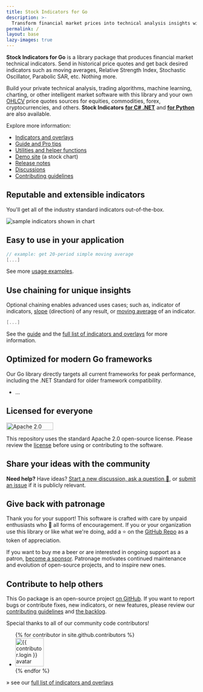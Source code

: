 ```yaml
---
title: Stock Indicators for Go
description: >-
  Transform financial market prices into technical analysis insights with Go language library.
permalink: /
layout: base
lazy-images: true
---
```


<h1 style="display:none;">{{ page.title }}</h1>

**Stock Indicators for Go** is a library package that produces financial market technical indicators.  Send in historical price quotes and get back desired indicators such as moving averages, Relative Strength Index, Stochastic Oscillator, Parabolic SAR, etc.  Nothing more.

Build your private technical analysis, trading algorithms, machine learning, charting, or other intelligent market software with this library and your own [OHLCV]({{site.baseurl}}/guide/#historical-quotes) price quotes sources for equities, commodities, forex, cryptocurrencies, and others.  **Stock Indicators** [**for C# .NET**](https://dotnet.stockindicators.dev/) and [**for Python**](https://python.stockindicators.dev/) are also available.

Explore more information:

- [Indicators and overlays]({{site.baseurl}}/indicators/#content)
- [Guide and Pro tips]({{site.baseurl}}/guide/#content)
- [Utilities and helper functions]({{site.baseurl}}/utilities/#content)
- [Demo site](https://charts.stockindicators.dev/) (a stock chart)
- [Release notes]({{site.github.repository_url}}/releases)
- [Discussions]({{site.dotnet.discussions}})
- [Contributing guidelines]({{site.baseurl}}/contributing/#content)

## Reputable and extensible indicators

You'll get all of the industry standard indicators out-of-the-box.

<img alt="sample indicators shown in chart"
  data-src="https://raw.githubusercontent.com/DaveSkender/Stock.Indicators/main/docs/examples.webp"
  style="aspect-ratio:900/748;"
  class = "lazyload" />

## Easy to use in your application

```go
// example: get 20-period simple moving average
[...]
```

See more [usage examples]({{site.baseurl}}/guide/#example-usage).

## Use chaining for unique insights

Optional chaining enables advanced uses cases; such as, indicator of indicators, [slope]({{site.baseurl}}/indicators/Slope/#content) (direction) of any result, or [moving average]({{site.baseurl}}/indicators/#moving-average) of an indicator.

```go
[...]
```

See the [guide]({{site.baseurl}}/guide/#content) and the [full list of indicators and overlays]({{site.baseurl}}/indicators/#content) for more information.

## Optimized for modern Go frameworks

Our Go library directly targets all current frameworks for peak performance, including the .NET Standard for older framework compatibility.

- ...

## Licensed for everyone

<a href="https://opensource.org/licenses/Apache-2.0"><img src="https://img.shields.io/badge/License-Apache%202.0-blue.svg?style=flat-square&cacheSeconds=259200" alt="Apache 2.0 license badge" width="124" height="20" class="lazyload" /></a>

This repository uses the standard Apache 2.0 open-source license.  Please review the [license](https://opensource.org/licenses/Apache-2.0) before using or contributing to the software.

## Share your ideas with the community

**Need help?**  Have ideas?  [Start a new discussion, ask a question &#128172;]({{site.dotnet.discussions}}), or [submit an issue]({{site.github.repository_url}}/issues) if it is publicly relevant.

## Give back with patronage

Thank you for your support!  This software is crafted with care by unpaid enthusiasts who &#128150; all forms of encouragement.  If you or your organization use this library or like what we're doing, add a &#11088; on the [GitHub Repo]({{site.github.repository_url}}) as a token of appreciation.

If you want to buy me a beer or are interested in ongoing support as a patron, [become a sponsor](https://github.com/sponsors/facioquo).  Patronage motivates continued maintenance and evolution of open-source projects, and to inspire new ones.

## Contribute to help others

This Go package is an open-source project [on GitHub](https://github.com/facioquo/stock-indicators-go).  If you want to report bugs or contribute fixes, new indicators, or new features, please review our [contributing guidelines]({{site.baseurl}}/contributing/#content) and [the backlog](https://github.com/orgs/facioquo/projects/15).

Special thanks to all of our community code contributors!

<ul class="list-style-none">
{% for contributor in site.github.contributors %}
  <li class="d-inline-block">
     <a href="{{ contributor.html_url }}" width="75" height="75"><img data-src="{{ contributor.avatar_url }}&s=75" width="75" height="75" class="circle lazyload" alt="{{ contributor.login }} avatar" /></a>
  </li>
{% endfor %}
</ul>

&#187; see our [full list of indicators and overlays]({{site.baseurl}}/indicators/#content)
